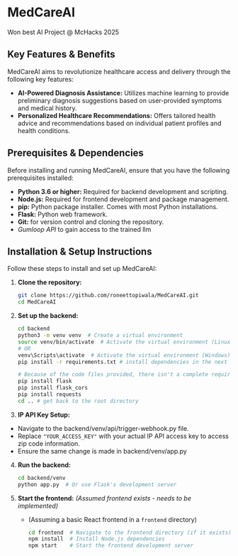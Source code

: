 
# MedCareAI

Won best AI Project @ McHacks 2025

## Key Features & Benefits

MedCareAI aims to revolutionize healthcare access and delivery through the following key features:

*   **AI-Powered Diagnosis Assistance:** Utilizes machine learning to provide preliminary diagnosis suggestions based on user-provided symptoms and medical history.
*   **Personalized Healthcare Recommendations:** Offers tailored health advice and recommendations based on individual patient profiles and health conditions.
## Prerequisites & Dependencies

Before installing and running MedCareAI, ensure that you have the following prerequisites installed:

*   **Python 3.6 or higher:** Required for backend development and scripting.
*   **Node.js:** Required for frontend development and package management.
*   **pip:** Python package installer. Comes with most Python installations.
*   **Flask:** Python web framework.
*   **Git:** for version control and cloning the repository.
*   *Gumloop API* to gain access to the trained llm 

## Installation & Setup Instructions

Follow these steps to install and set up MedCareAI:

1.  **Clone the repository:**

    ```bash
    git clone https://github.com/roneettopiwala/MedCareAI.git
    cd MedCareAI
    ```

2.  **Set up the backend:**

    ```bash
    cd backend
    python3 -m venv venv  # Create a virtual environment
    source venv/bin/activate  # Activate the virtual environment (Linux/macOS)
    # OR
    venv\Scripts\activate  # Activate the virtual environment (Windows)
    pip install -r requirements.txt # install dependencies in the next step

    # Because of the code files provided, there isn't a complete requirements.txt, but here are the necessary ones
    pip install flask
    pip install flask_cors
    pip install requests
    cd .. # get back to the root directory
    ```

3. **IP API Key Setup:**
*   Navigate to the backend/venv/api/trigger-webhook.py file.
*   Replace `"YOUR_ACCESS_KEY"` with your actual IP API access key to access zip code information.
*   Ensure the same change is made in backend/venv/app.py

4.  **Run the backend:**

    ```bash
    cd backend/venv
    python app.py  # Or use Flask's development server
    ```

5.  **Start the frontend:** *(Assumed frontend exists - needs to be implemented)*

    *   (Assuming a basic React frontend in a `frontend` directory)
        ```bash
        cd frontend  # Navigate to the frontend directory (if it exists)
        npm install  # Install Node.js dependencies
        npm start    # Start the frontend development server
        ```

